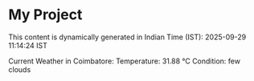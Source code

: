 # My Project

This content is dynamically generated in Indian Time (IST): 2025-09-29 11:14:24 IST


Current Weather in Coimbatore:
Temperature: 31.88 °C
Condition: few clouds
